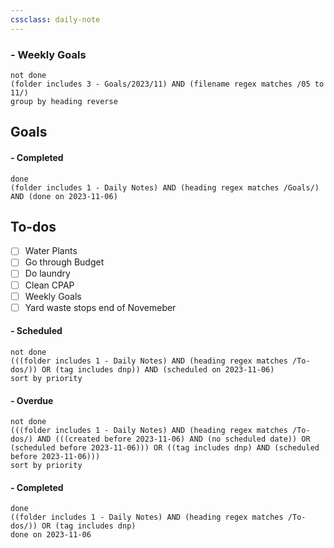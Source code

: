 ```yaml
---
cssclass: daily-note
---
```

### - Weekly Goals
```tasks
not done
(folder includes 3 - Goals/2023/11) AND (filename regex matches /05 to 11/)
group by heading reverse
```
## Goals

#### - Completed
```tasks
done
(folder includes 1 - Daily Notes) AND (heading regex matches /Goals/) AND (done on 2023-11-06)
```
## To-dos
- [ ] Water Plants
- [ ] Go through Budget
- [ ] Do laundry
- [ ] Clean CPAP
- [ ] Weekly Goals
- [ ] Yard waste stops end of Novemeber

#### - Scheduled
```tasks
not done
(((folder includes 1 - Daily Notes) AND (heading regex matches /To-dos/)) OR (tag includes dnp)) AND (scheduled on 2023-11-06)
sort by priority
```
#### - Overdue
```tasks
not done
(((folder includes 1 - Daily Notes) AND (heading regex matches /To-dos/) AND (((created before 2023-11-06) AND (no scheduled date)) OR (scheduled before 2023-11-06))) OR ((tag includes dnp) AND (scheduled before 2023-11-06)))
sort by priority
```
#### - Completed
```tasks
done
((folder includes 1 - Daily Notes) AND (heading regex matches /To-dos/)) OR (tag includes dnp)
done on 2023-11-06
```

